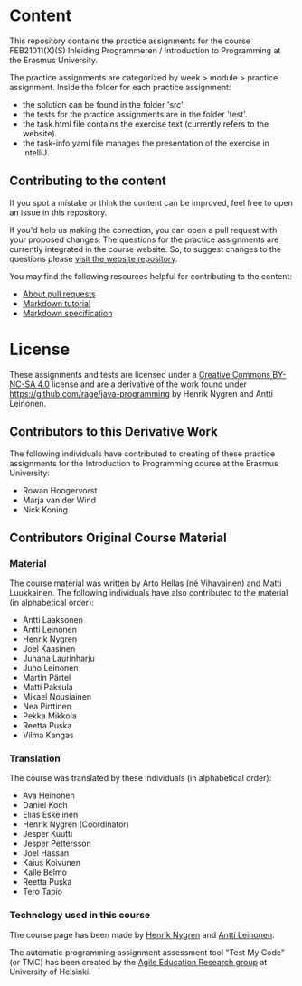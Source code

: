 # Content

This repository contains the practice assignments for the course FEB21011(X)(S) Inleiding Programmeren / Introduction to Programming at the Erasmus University.

The practice assignments are categorized by week > module > practice assignment. Inside the folder for each practice assignment:
- the solution can be found in the folder 'src'.
- the tests for the practice assignments are in the folder 'test'.
- the task.html file contains the exercise text (currently refers to the website).
- the task-info.yaml file manages the presentation of the exercise in IntelliJ.

## Contributing to the content

If you spot a mistake or think the content can be improved, feel free to open an issue in this repository.

If you'd help us making the correction, you can open a pull request with your proposed changes. The questions for the practice assignments are currently integrated in the course website. So, to suggest changes to the questions please [visit the website repository](https://github.com/EconometricInstitute/intro-programming-website). 

You may find the following resources helpful for contributing to the content:

* [About pull requests](https://help.github.com/en/github/collaborating-with-issues-and-pull-requests/about-pull-requests)
* [Markdown tutorial](https://commonmark.org/help/tutorial/)
* [Markdown specification](https://spec.commonmark.org/current/)


# License

These assignments and tests are licensed under a [Creative Commons BY-NC-SA 4.0](https://creativecommons.org/licenses/by-nc-sa/4.0/deed.en) license and are a derivative of the work found under https://github.com/rage/java-programming by Henrik Nygren and Antti Leinonen.

## Contributors to this Derivative Work

The following individuals have contributed to creating of these practice assignments for the Introduction to Programming course at the Erasmus University:

* Rowan Hoogervorst
* Marja van der Wind
* Nick Koning

## Contributors Original Course Material

### Material

The course material was written by Arto Hellas (né Vihavainen) and
Matti Luukkainen. The following individuals have also contributed to the material (in alphabetical order):

* Antti Laaksonen
* Antti Leinonen
* Henrik Nygren
* Joel Kaasinen
* Juhana Laurinharju
* Juho Leinonen
* Martin Pärtel
* Matti Paksula
* Mikael Nousiainen
* Nea Pirttinen
* Pekka Mikkola
* Reetta Puska
* Vilma Kangas


### Translation

The course was translated by these individuals (in alphabetical order):

* Ava Heinonen
* Daniel Koch
* Elias Eskelinen
* Henrik Nygren (Coordinator)
* Jesper Kuutti
* Jesper Pettersson
* Joel Hassan
* Kaius Koivunen
* Kalle Belmo
* Reetta Puska
* Tero Tapio


### Technology used in this course

The course page has been made by [Henrik Nygren](https://github.com/nygrenh) and [Antti Leinonen](https://github.com/redande).

The automatic programming assignment assessment tool "Test My Code" (or TMC) has been created by the [Agile Education Research group](https://www.helsinki.fi/en/researchgroups/data-driven-education) at University of Helsinki.
